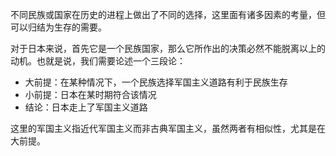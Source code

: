 不同民族或国家在历史的进程上做出了不同的选择，这里面有诸多因素的考量，但可以归结为生存的需要。



对于日本来说，首先它是一个民族国家，那么它所作出的决策必然不能脱离以上的动机。也就是说，我们需要论述一个三段论：

- 大前提：在某种情况下，一个民族选择军国主义道路有利于民族生存
- 小前提：日本在某时期符合该情况
- 结论：日本走上了军国主义道路



这里的军国主义指近代军国主义而非古典军国主义，虽然两者有相似性，尤其是在大前提。